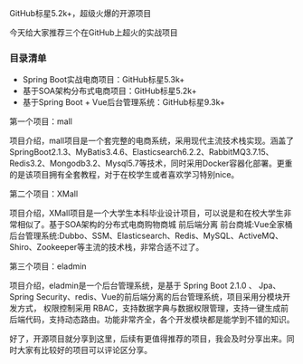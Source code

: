 GitHub标星5.2k+，超级火爆的开源项目

今天给大家推荐三个在GitHub上超火的实战项目

### 目录清单

* Spring Boot实战电商项目：GitHub标星5.3k+
* 基于SOA架构分布式电商项目：GitHub标星5.2k+
* 基于Spring Boot + Vue后台管理系统：GitHub标星9.3k+

第一个项目：mall

项目介绍，mall项目是一个套完整的电商系统，采用现代主流技术栈实现。涵盖了SpringBoot2.1.3、MyBatis3.4.6、Elasticsearch6.2.2、RabbitMQ3.7.15、Redis3.2、Mongodb3.2、Mysql5.7等技术，同时采用Docker容器化部署。更重的是该项目拥有全套教程，对于在校学生或者喜欢学习特别nice。

第二个项目：XMall

项目介绍，XMall项目是一个大学生本科毕业设计项目，可以说是和在校大学生非常相似了。基于SOA架构的分布式电商购物商城 前后端分离 前台商城:Vue全家桶 后台管理系统:Dubbo、SSM、Elasticsearch、Redis、MySQL、ActiveMQ、Shiro、Zookeeper等主流的技术栈，非常合适不过了。

第三个项目：eladmin

项目介绍，eladmin是一个后台管理系统，是基于 Spring Boot 2.1.0 、 Jpa、 Spring Security、redis、Vue的前后端分离的后台管理系统，项目采用分模块开发方式， 权限控制采用 RBAC，支持数据字典与数据权限管理，支持一键生成前后端代码，支持动态路由。功能非常齐全，各个开发模块都是能学到不错的知识。

好了，开源项目就分享到这里，后续有更值得推荐的项目，我会及时分享出来。同时大家有比较好的项目可以评论区分享。